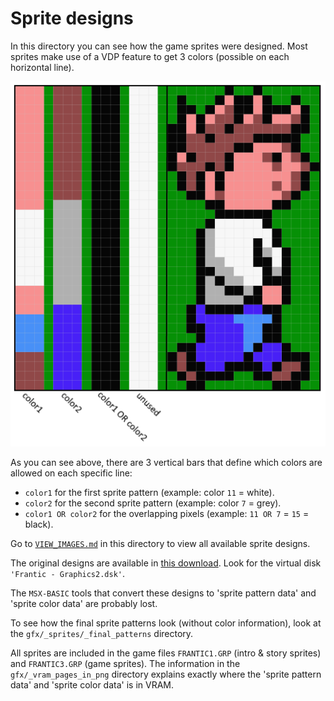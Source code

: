 # Sprite designs


In this directory you can see how the game sprites were designed. Most sprites make use of a VDP feature to get 3 colors (possible on each horizontal line).

![sprite design](README.png)

As you can see above, there are 3 vertical bars that define which colors are allowed on each specific line:
- `color1` for the first sprite pattern (example: color `11` = white).
- `color2` for the second sprite pattern (example: color `7` = grey).
- `color1 OR color2` for the overlapping pixels (example: `11 OR 7` = `15` = black).

Go to [`VIEW_IMAGES.md`](./VIEW_IMAGES.md) in this directory to view all available sprite designs.

The original designs are available in [this download](https://www.msx.org/downloads/anmas-frantic-sources). Look for the virtual disk `'Frantic - Graphics2.dsk'`.

The `MSX-BASIC` tools that convert these designs to 'sprite pattern data' and 'sprite color data' are probably lost.

To see how the final sprite patterns look (without color information), look at the `gfx/_sprites/_final_patterns` directory.

All sprites are included in the game files `FRANTIC1.GRP` (intro & story sprites) and `FRANTIC3.GRP` (game sprites). The information in the `gfx/_vram_pages_in_png` directory explains exactly where the 'sprite pattern data' and 'sprite color data' is in VRAM.



